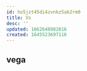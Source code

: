 ```yaml
---
id: ho5jzt45di4zvnkz5ab2rm0
title: Vs
desc: ''
updated: 1662648982016
created: 1645523697116
---
```

## vega

